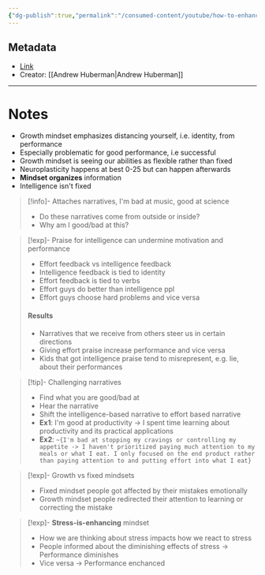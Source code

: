 ```yaml
---
{"dg-publish":true,"permalink":"/consumed-content/youtube/how-to-enhance-performance-and-learning-by-applying-a-growth-mindset-huberman-lab-podcast/"}
---
```


## Metadata
- [Link](https://www.youtube.com/watch?v=aQDOU3hPci0)
- Creator: [[Andrew Huberman\|Andrew Huberman]]
---
# Notes
- Growth mindset emphasizes distancing yourself, i.e. identity, from performance
- Especially problematic for good performance, i.e successful
- Growth mindset is seeing our abilities as flexible rather than fixed
- Neuroplasticity happens at best 0-25 but can happen afterwards
- **Mindset organizes** information
- Intelligence isn't fixed
> [!info]- Attaches narratives, I'm bad at music, good at science
> - Do these narratives come from outside or inside?
> - Why am I good/bad at this?

> [!exp]- Praise for intelligence can undermine motivation and performance
> - Effort feedback vs intelligence feedback
> - Intelligence feedback is tied to identity
> - Effort feedback is tied to verbs
> - Effort guys do better than intelligence ppl
> - Effort guys choose hard problems and vice versa
> #### Results
> - Narratives that we receive from others steer us in certain directions
> - Giving effort praise increase performance and vice versa
> - Kids that got intelligence praise tend to misrepresent, e.g. lie, about their performances

> [!tip]- Challenging narratives
> - Find what you are good/bad at
> - Hear the narrative
> - Shift the intelligence-based narrative to effort based narrative
> - **Ex1**: I'm good at productivity -> I spent time learning about productivity and its practical applications
> - **Ex2**: `~{I'm bad at stopping my cravings or controlling my appetite -> I haven't prioritized paying much attention to my meals or what I eat. I only focused on the end product rather than paying attention to and putting effort into what I eat}`

> [!exp]- Growth vs fixed mindsets
> - Fixed mindset people got affected by their mistakes emotionally
> - Growth mindset people redirected their attention to learning or correcting the mistake

> [!exp]- **Stress-is-enhancing** mindset
> - How we are thinking about stress impacts how we react to stress
> - People informed about the diminishing effects of stress -> Performance diminishes
> - Vice versa -> Performance enchanced

